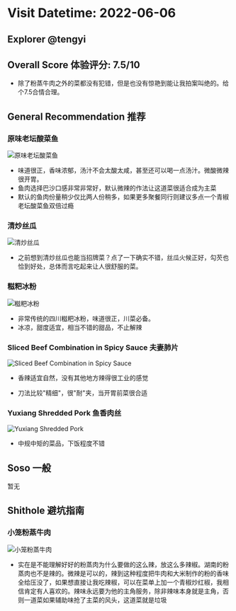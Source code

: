 # Visit Datetime: 2022-06-06

## Explorer @tengyi

## Overall Score 体验评分: 7.5/10

- 除了粉蒸牛肉之外的菜都没有犯错，但是也没有惊艳到能让我拍案叫绝的。给个7.5合情合理。

## General Recommendation 推荐

### 原味老坛酸菜鱼

![原味老坛酸菜鱼](Pix2022Sep3rd/%E5%8E%9F%E5%91%B3%E8%80%81%E5%9D%9B%E9%85%B8%E8%8F%9C%E9%B1%BC.jpg)

- 味道很正，香味浓郁，汤汁不会太酸太咸，甚至还可以喝一点汤汁。微酸微辣很开胃。
- 鱼肉选择巴沙口感非常非常好，默认微辣的作法让这道菜很适合成为主菜
- 默认的鱼肉份量稍少仅比两人份稍多，如果更多聚餐同行则建议多点一个青椒老坛酸菜鱼双倍过瘾

### 清炒丝瓜

![清炒丝瓜](Pix2022Sep3rd/%E6%B8%85%E7%82%92%E4%B8%9D%E7%93%9C.jpg)

- 之前想到清炒丝瓜也能当招牌菜？点了一下确实不错，丝瓜火候正好，勾芡也恰到好处，总体而言吃起来让人很舒服的菜。

### 糍粑冰粉

![糍粑冰粉](Pix2022Sep3rd/%E7%B3%8D%E7%B2%91%E5%86%B0%E7%B2%89.jpg)

- 非常传统的四川糍粑冰粉，味道很正，川菜必备。
- 冰凉，甜度适宜，相当不错的甜品，不止解辣

### Sliced Beef Combination in Spicy Sauce 夫妻肺片

![Sliced Beef Combination in Spicy Sauce](Pix2022Oct09th/sliced_beef_combination_in_spicy_sauce.jpeg)

- 香辣适宜自然，没有其他地方辣得很工业的感觉

- 刀法比较"精细"，很"耐"夹，当开胃前菜很合适

### Yuxiang Shredded Pork 鱼香肉丝

![Yuxiang Shredded Pork](Pix2022Oct09th/yuxiang_shredded_pork.jpeg)

- 中规中矩的菜品，下饭程度不错

## Soso 一般

暂无

## Shithole 避坑指南

### 小笼粉蒸牛肉

![小笼粉蒸牛肉](Pix2022Sep3rd/%E5%B0%8F%E7%AC%BC%E7%B2%89%E8%92%B8%E7%89%9B%E8%82%89.jpg)

- 实在是不能理解好好的粉蒸肉为什么要做的这么辣，放这么多辣椒。湖南的粉蒸肉也不是辣的。微辣是可以的，辣到这种程度把牛肉和大米制作的粉的香味全给压没了，如果想直接让我吃辣椒，可以在菜单上加一个青椒炒红椒，我相信肯定有人喜欢的。辣味永远要为他的主角服务，除非辣味本身就是主角，否则一道菜如果辅助味抢了主菜的风头，这道菜就是垃圾
